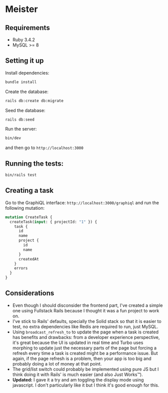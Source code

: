 # Meister

## Requirements

- Ruby 3.4.2
- MySQL >= 8

## Setting it up

Install dependencies:
```bash
bundle install
```

Create the database:
```bash
rails db:create db:migrate
```

Seed the database:
```bash
rails db:seed
```

Run the server:
```bash
bin/dev
```
and then go to `http://localhost:3000`

## Running the tests:

```bash
bin/rails test
```

## Creating a task

Go to the GraphiQL interface: `http://localhost:3000/graphiql` and run the following mutation:

```graphql
mutation CreateTask {
  createTask(input: { projectId: "1" }) {
    task {
      id
      name
      project {
        id
        name
      }
      createdAt
    }
    errors
  }
}
```

## Considerations
* Even though I should disconsider the frontend part, I've created a simple one using Fullstack Rails because I thought it was a fun project to work on.
* I've stick to Rails' defaults, specially the Solid stack so that it is easier to test, no extra dependencies like Redis are required to run, just MySQL.
* Using `broadcast_refresh_to` to update the page when a task is created has benefits and drawbacks: from a developer experience perspective, it's great because the UI is updated in real time and Turbo uses morphing to update just the necessary parts of the page but forcing a refresh every time a task is created might be a performance issue. But again, if the page refresh is a problem, then your app is too big and probably doing a lot of money at that point.
* The grid/list switch could probably be implemented using pure JS but I think doing it with Rails' is much easier (and also Just Works™).
* **Updated:** I gave it a try and am toggling the display mode using javascript. I don't particularly like it but I think it's good enough for this.
